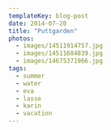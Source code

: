 ```yaml
---
templateKey: blog-post
date: 2014-07-20
title: "Puttgarden"
photos:
  - images/14511914757.jpg
  - images/14511684839.jpg
  - images/14675371966.jpg
tags:
  - summer
  - water
  - eva
  - lasse
  - karin
  - vacation
---
```

